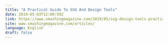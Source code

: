 ```yaml
---
title: "A Practical Guide To SVG And Design Tools"
date: 2019-05-03T12:00:59Z
link: https://www.smashingmagazine.com/2019/05/svg-design-tools-practical-guide/
site: www.smashingmagazine.com/articles/
language: English
draft: false
---
```

